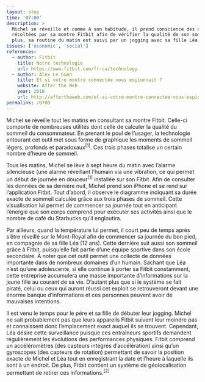 ```yaml
---
layout: step
time: '07:00'
description: >
  Michel se réveille et comme à son habitude, il prend conscience des données
  récoltées par sa montre Fitbit afin de vérifier la qualité de son sommeil. De
  plus, sa routine du matin est suivi par un jogging avec sa fille Léa.
issues: ['economic', 'social']
references:
  - author: Fitbit
    title: Notre technologie
    url: https://www.fitbit.com/fr-ca/technology
  - author: Alex Le Guen
    title: Et si votre montre connectée vous espionnait ?
    website: After the Web
    year: 2018
    url: http://aftertheweb.com/et-si-votre-montre-connectee-vous-espionnait/
permalink: /0700
---
```


Michel se réveille tout les matins en consultant sa montre Fitbit. Celle-ci comporte de nombreuses utilités dont celle de calculer la qualité du sommeil du consommateur. En prenant le poul de l’usager, la technologie entourant cet outil met sous forme de graphique les moments de sommeil légers, profonds et paradoxaux<sup>[1]</sup>. Ces trois phases totalise un certain nombre d’heure de sommeil. 

Tous les matins, Michel se lève à sept heure du matin avec l’alarme silencieuse (une alarme réveillant l’humain via une vibration, ce qui permet un début de journée en douceur<sup>[1]</sup> installée sur son Fitbit. Afin de consulter les données de sa dernière nuit, Michel prend son iPhone et se rend sur l’application Fitbit. Tout d’abord, il observe le diagramme indiquant sa durée exacte de sommeil calculée grâce aux trois phases de sommeil. Cette visualisation lui permet de commencer sa journée tout en anticipant l’énergie que son corps comprend pour exécuter ses activités ainsi que le nombre de café du Starbucks qu’il engloutira.  

Par ailleurs, quand la température lui permet, il court peu de temps après s’être réveillé sur le Mont-Royal afin de commencer sa journée du bon pied, en compagnie de sa fille Léa (12 ans). Cette dernière suit aussi son sommeil grâce à Fitbit, puisqu’elle fait partie d’une équipe sportive dans son école secondaire. À noter que cet outil permet une collecte de données importante dans de nombreux domaines d’un humain. Sachant que Léa n’est qu’une adolescente, si elle continue à porter sa Fitbit constamment, cette entreprise accumulera une masse importante d’informations sur la jeune fille au courant de sa vie. D’autant plus que si le système se fait piraté, celui ou ceux qui auront réussi cet exploit se retrouveront devant une énorme banque d’informations et ces personnes peuvent avoir de mauvaises intentions. 

Il est venu le temps pour le père et sa fille de débuter leur jogging. Michel ne sait probablement pas que leurs appareils Fitbit suivent leur moindre pas et connaissent donc l’emplacement exact auquel ils se trouvent. Cependant, Léa désire cette surveillance puisque ces entraîneurs sportifs demandent régulièrement les évolutions des performances physiques. Fitbit comprend un accéléromètres (des capteurs intégrés d’accélération) ainsi qu’un gyroscopes (des capteurs de rotation) permettant de savoir la position exacte de Michel et Léa tout en enregistrant la date et l’heure à laquelle ils sont à un endroit. De plus, Fitbit contient un système de géolocalisation permettant de retirer ces informations.<sup>[2]</sup>
